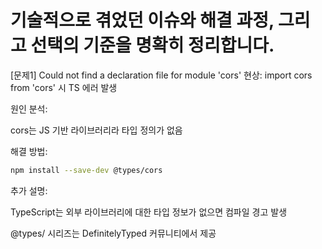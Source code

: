 # 기술적으로 겪었던 이슈와 해결 과정, 그리고 선택의 기준을 명확히 정리합니다.

[문제1] Could not find a declaration file for module 'cors'
현상: import cors from 'cors' 시 TS 에러 발생

원인 분석:

cors는 JS 기반 라이브러리라 타입 정의가 없음

해결 방법:

```bash
npm install --save-dev @types/cors
```

추가 설명:

TypeScript는 외부 라이브러리에 대한 타입 정보가 없으면 컴파일 경고 발생

@types/ 시리즈는 DefinitelyTyped 커뮤니티에서 제공

